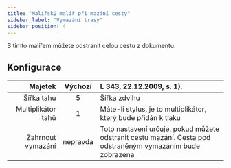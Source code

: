 ```yaml
---
title: "Malířský malíř při mazání cesty"
sidebar_label: "Vymazání trasy"
sidebar_position: 4
---
```


S tímto malířem můžete odstranit celou cestu z dokumentu.

## Konfigurace

|            Majetek | Výchozí  | L 343, 22.12.2009, s. 1).                                                                                  |
| ------------------:|:--------:|:---------------------------------------------------------------------------------------------------------- |
|         Šířka tahu |    5     | Šířka zdvihu                                                                                               |
| Multiplikátor tahů |    1     | Máte-li stylus, je to multiplikátor, který bude přidán k tlaku                                             |
|  Zahrnout vymazání | nepravda | Toto nastavení určuje, pokud můžete odstranit cestu mazání. Cesta pod odstraněným vymazáním bude zobrazena |
